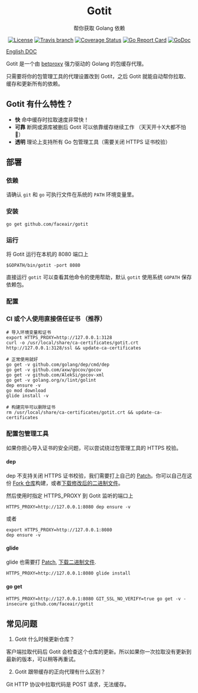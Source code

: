 <h1 align="center">Gotit</h1>
<p align="center">帮你获取 Golang 依赖</p>

<p align="center">
    <a href="https://raw.githubusercontent.com/faceair/gotit/master/LICENSE"><img src="https://img.shields.io/hexpm/l/plug.svg" alt="License"></a>
    <a href="https://travis-ci.org/faceair/gotit"><img src="https://img.shields.io/travis/faceair/gotit/master.svg?t=1529297795" alt="Travis branch"></a>
    <a href="https://coveralls.io/github/faceair/gotit?branch=master"><img src="https://coveralls.io/repos/github/faceair/gotit/badge.svg?branch=master&t=1529297795" alt="Coverage Status"></a>
    <a href="https://goreportcard.com/report/github.com/faceair/gotit"><img src="https://goreportcard.com/badge/github.com/faceair/gotit?t=1529297795" alt="Go Report Card"></a>
    <a href="https://godoc.org/github.com/faceair/gotit"><img src="https://godoc.org/github.com/faceair/gotit?status.svg" alt="GoDoc"></a>
</p>

[English DOC](README.md)

Gotit 是一个由 [betproxy](https://github.com/faceair/betproxy) 强力驱动的 Golang 的包缓存代理。

只需要将你的包管理工具的代理设置改到 Gotit，之后 Gotit 就能自动帮你拉取、缓存和更新所有的依赖。

## Gotit 有什么特性？

- **快** 命中缓存时拉取速度非常快！
- **可靠** 断网或源库被删后 Gotit 可以依靠缓存继续工作 （天天开十X大都不怕 🙌）
- **透明** 理论上支持所有 Go 包管理工具（需要关闭 HTTPS 证书校验）

## 部署

### 依赖

请确认 `git` 和 `go` 可执行文件在系统的 `PATH` 环境变量里。

### 安装

```
go get github.com/faceair/gotit
```

### 运行

将 Gotit 运行在本机的 8080 端口上
```
$GOPATH/bin/gotit -port 8080
```
直接运行 `gotit` 可以查看其他命令的使用帮助，默认 `gotit` 使用系统 `GOPATH` 保存依赖包。

### 配置

### CI 或个人使用直接信任证书 （推荐）

```
# 导入环境变量和证书
export HTTPS_PROXY=http://127.0.0.1:3128
curl -o /usr/local/share/ca-certificates/gotit.crt http://127.0.0.1:3128/ssl && update-ca-certificates

# 正常使用就好
go get -v github.com/golang/dep/cmd/dep
go get -v github.com/axw/gocov/gocov
go get -v github.com/AlekSi/gocov-xml
go get -v golang.org/x/lint/golint
dep ensure -v
go mod download
glide install -v

# 构建完毕可以删除证书
rm /usr/local/share/ca-certificates/gotit.crt && update-ca-certificates
```

### 配置包管理工具

如果你担心导入证书的安全问题，可以尝试绕过包管理工具的 HTTPS 校验。

#### dep

dep 不支持关闭 HTTPS 证书校验，我们需要打上自己的 [Patch](https://github.com/faceair/dep/commit/43c5e6bf4597bc644a9326d16849b986076b7921)。你可以自己在这份 [Fork 仓库](https://github.com/faceair/dep)构建，或者[下载修改后的二进制文件](https://github.com/faceair/dep/releases/latest)。

然后使用时指定 HTTPS_PROXY 到 Gotit 监听的端口上
```
HTTPS_PROXY=http://127.0.0.1:8080 dep ensure -v
```
或者
```
export HTTPS_PROXY=http://127.0.0.1:8080
dep ensure -v
```

#### glide

glide 也需要打 [Patch](https://github.com/faceair/glide/commit/54b926f67677ed3a5e1b6354c491907d8e2cfabf), [下载二进制文件](https://github.com/faceair/glide/releases/latest).

```
HTTPS_PROXY=http://127.0.0.1:8080 glide install
```

#### go get

```
HTTPS_PROXY=http://127.0.0.1:8080 GIT_SSL_NO_VERIFY=true go get -v -insecure github.com/faceair/gotit
```

## 常见问题

1. Gotit 什么时候更新仓库？

客户端拉取代码后 Gotit 会检查这个仓库的更新。所以如果你一次拉取没有更新到最新的版本，可以稍等再重试。

2. Gotit 跟带缓存的正向代理有什么区别？

Git HTTP 协议中拉取代码是 POST 请求，无法缓存。

